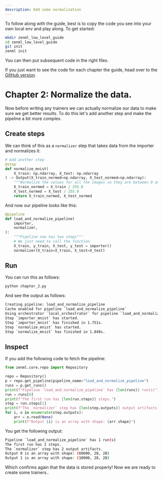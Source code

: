 ```yaml
---
description: Add some normalization
---
```


To follow along with the guide, best is to copy the code you see into your own local env and play along. To get started:

```bash
mkdir zenml_low_level_guide
cd zenml_low_level_guide
git init
zenml init
```

You can then put subsequent code in the right files.

If you just want to see the code for each chapter the guide, head over to the [GitHub version](https://github.com/zenml-io/zenml/tree/main/examples/low_level_guide/).

# Chapter 2: Normalize the data.

Now before writing any trainers we can actually normalize our data to make sure we get better results. To do this let's add another step and make the pipeline a bit more complex.


## Create steps

We can think of this as a `normalizer` step that takes data from the importer and normalizes it:

```python
# Add another step
@step
def normalize_mnist(
    X_train: np.ndarray, X_test: np.ndarray
) -> Output(X_train_normed=np.ndarray, X_test_normed=np.ndarray):
    """Normalize the values for all the images so they are between 0 and 1"""
    X_train_normed = X_train / 255.0
    X_test_normed = X_test / 255.0
    return X_train_normed, X_test_normed
```

And now our pipeline looks like this:

```python
@pipeline
def load_and_normalize_pipeline(
    importer,
    normalizer,
):
    """Pipeline now has two steps"""
    # We just need to call the function
    X_train, y_train, X_test, y_test = importer()
    normalizer(X_train=X_train, X_test=X_test)
```


## Run
You can run this as follows:

```python
python chapter_2.py
```
And see the output as follows:

```bash
Creating pipeline: load_and_normalize_pipeline
Cache enabled for pipeline `load_and_normalize_pipeline`
Using orchestrator `local_orchestrator` for pipeline `load_and_normalize_pipeline`. Running pipeline..
Step `importer_mnist` has started.
Step `importer_mnist` has finished in 1.751s.
Step `normalize_mnist` has started.
Step `normalize_mnist` has finished in 1.848s.
```

## Inspect 

If you add the following code to fetch the pipeline:

```python
from zenml.core.repo import Repository

repo = Repository()
p = repo.get_pipeline(pipeline_name="load_and_normalize_pipeline")
runs = p.get_runs()
print(f"Pipeline `load_and_normalize_pipeline` has {len(runs)} run(s)")
run = runs[0]
print(f"The first run has {len(run.steps)} steps.")
step = run.steps[1]
print(f"The `normalizer` step has {len(step.outputs)} output artifacts.")
for i, o in enumerate(step.outputs):
    arr = o.read(None)
    print(f"Output {i} is an array with shape: {arr.shape}")
```

You get the following output:

```bash
Pipeline `load_and_normalize_pipeline` has 1 run(s)
The first run has 2 steps.
The `normalizer` step has 2 output artifacts.
Output 0 is an array with shape: (60000, 28, 28)
Output 1 is an array with shape: (10000, 28, 28)
```

Which confirms again that the data is stored properly! Now we are ready to create some trainers..